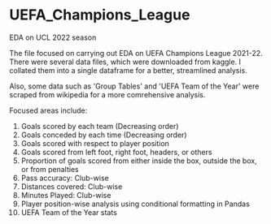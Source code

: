 # UEFA_Champions_League
EDA on UCL 2022 season

The file focused on carrying out EDA on UEFA Champions League 2021-22. There were several data files, which were downloaded from kaggle.
I collated them into a single dataframe for a better, streamlined analysis.

Also, some data such as 'Group Tables' and 'UEFA Team of the Year' were scraped from wikipedia for a more comrehensive analysis.

Focused areas include:
1. Goals scored by each team (Decreasing order)
2. Goals conceded by each time (Decreasing order)
3. Goals scored with respect to player position
4. Goals scored from left foot, right foot, headers, or others
5. Proportion of goals scored from either inside the box, outside the box, or from penalties
6. Pass accuracy: Club-wise
7. Distances covered: Club-wise
8. Minutes Played: Club-wise
9. Player position-wise analysis using conditional formatting in Pandas
10. UEFA Team of the Year stats

